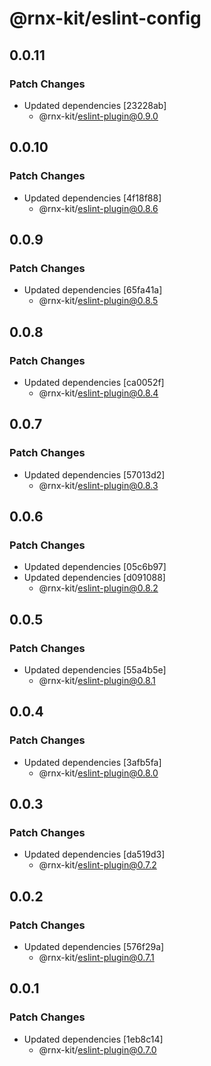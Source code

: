# @rnx-kit/eslint-config

## 0.0.11

### Patch Changes

- Updated dependencies [23228ab]
  - @rnx-kit/eslint-plugin@0.9.0

## 0.0.10

### Patch Changes

- Updated dependencies [4f18f88]
  - @rnx-kit/eslint-plugin@0.8.6

## 0.0.9

### Patch Changes

- Updated dependencies [65fa41a]
  - @rnx-kit/eslint-plugin@0.8.5

## 0.0.8

### Patch Changes

- Updated dependencies [ca0052f]
  - @rnx-kit/eslint-plugin@0.8.4

## 0.0.7

### Patch Changes

- Updated dependencies [57013d2]
  - @rnx-kit/eslint-plugin@0.8.3

## 0.0.6

### Patch Changes

- Updated dependencies [05c6b97]
- Updated dependencies [d091088]
  - @rnx-kit/eslint-plugin@0.8.2

## 0.0.5

### Patch Changes

- Updated dependencies [55a4b5e]
  - @rnx-kit/eslint-plugin@0.8.1

## 0.0.4

### Patch Changes

- Updated dependencies [3afb5fa]
  - @rnx-kit/eslint-plugin@0.8.0

## 0.0.3

### Patch Changes

- Updated dependencies [da519d3]
  - @rnx-kit/eslint-plugin@0.7.2

## 0.0.2

### Patch Changes

- Updated dependencies [576f29a]
  - @rnx-kit/eslint-plugin@0.7.1

## 0.0.1

### Patch Changes

- Updated dependencies [1eb8c14]
  - @rnx-kit/eslint-plugin@0.7.0
